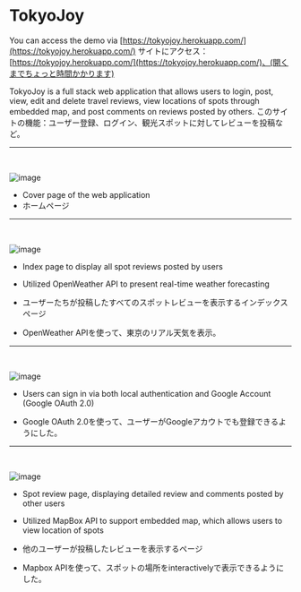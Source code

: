 # TokyoJoy

You can access the demo via [https://tokyojoy.herokuapp.com/](https://tokyojoy.herokuapp.com/)
サイトにアクセス：[https://tokyojoy.herokuapp.com/](https://tokyojoy.herokuapp.com/)、(開くまでちょっと時間かかります)


TokyoJoy is a full stack web application that allows users to login, post, view, edit and delete travel reviews, view locations of spots through embedded map, and post comments on reviews posted by others.
このサイトの機能：ユーザー登録、ログイン、観光スポットに対してレビューを投稿など。


* * *

<br>

![image](https://user-images.githubusercontent.com/60643858/107855022-4bf38400-6e63-11eb-8bdb-05287e9a6dfe.png)
- Cover page of the web application
- ホームページ


* * *

<br>

![image](https://user-images.githubusercontent.com/60643858/107854917-9fb19d80-6e62-11eb-956d-1f4ee791f9b7.png)
- Index page to display all spot reviews posted by users
- Utilized OpenWeather API to present real-time weather forecasting

- ユーザーたちが投稿したすべてのスポットレビューを表示するインデックスページ
- OpenWeather APIを使って、東京のリアル天気を表示。

* * *

<br>

![image](https://user-images.githubusercontent.com/60643858/107854929-b22bd700-6e62-11eb-8a06-1626411232e8.png)
- Users can sign in via both local authentication and Google Account (Google OAuth 2.0) 

- Google OAuth 2.0を使って、ユーザーがGoogleアカウトでも登録できるようにした。
* * *

<br>

![image](https://user-images.githubusercontent.com/60643858/107854960-db4c6780-6e62-11eb-8bb8-6d07d8388f5d.png)
- Spot review page, displaying detailed review and comments posted by other users
- Utilized MapBox API to support embedded map, which allows users to view location of spots

- 他のユーザーが投稿したレビューを表示するページ
- Mapbox APIを使って、スポットの場所をinteractivelyで表示できるようにした。

